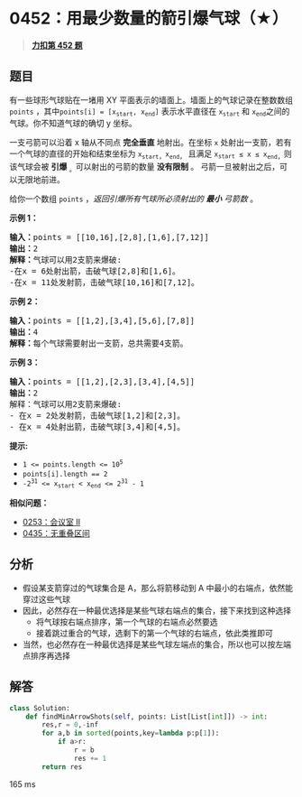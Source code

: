# 0452：用最少数量的箭引爆气球（★）


> <u>**[力扣第 452 题](https://leetcode.cn/problems/minimum-number-of-arrows-to-burst-balloons/)**</u>

## 题目

<p>有一些球形气球贴在一堵用 XY 平面表示的墙面上。墙面上的气球记录在整数数组 <code>points</code> ，其中<code>points[i] = [x<sub>start</sub>, x<sub>end</sub>]</code> 表示水平直径在 <code>x<sub>start</sub></code> 和 <code>x<sub>end</sub></code>之间的气球。你不知道气球的确切 y 坐标。</p>

<p>一支弓箭可以沿着 x 轴从不同点 <strong>完全垂直</strong> 地射出。在坐标 <code>x</code> 处射出一支箭，若有一个气球的直径的开始和结束坐标为 <code>x</code><sub><code>start</code>，</sub><code>x</code><sub><code>end</code>，</sub> 且满足  <code>x<sub>start</sub> ≤ x ≤ x</code><sub><code>end</code>，</sub>则该气球会被 <strong>引爆</strong> <sub>。</sub>可以射出的弓箭的数量 <strong>没有限制</strong> 。 弓箭一旦被射出之后，可以无限地前进。</p>

<p>给你一个数组 <code>points</code> ，<em>返回引爆所有气球所必须射出的 <strong>最小</strong> 弓箭数 </em>。</p>


<p><strong>示例 1：</strong></p>

<pre>
<strong>输入：</strong>points = [[10,16],[2,8],[1,6],[7,12]]
<strong>输出：</strong>2
<strong>解释：</strong>气球可以用2支箭来爆破:
-在x = 6处射出箭，击破气球[2,8]和[1,6]。
-在x = 11处发射箭，击破气球[10,16]和[7,12]。</pre>

<p><strong>示例 2：</strong></p>

<pre>
<strong>输入：</strong>points = [[1,2],[3,4],[5,6],[7,8]]
<strong>输出：</strong>4
<strong>解释：</strong>每个气球需要射出一支箭，总共需要4支箭。</pre>

<p><strong>示例 3：</strong></p>

<pre>
<strong>输入：</strong>points = [[1,2],[2,3],[3,4],[4,5]]
<strong>输出：</strong>2
解释：气球可以用2支箭来爆破:
- 在x = 2处发射箭，击破气球[1,2]和[2,3]。
- 在x = 4处射出箭，击破气球[3,4]和[4,5]。</pre>



<p><meta charset="UTF-8" /></p>

<p><strong>提示:</strong></p>

<ul>
<li><code>1 &lt;= points.length &lt;= 10<sup>5</sup></code></li>
<li><code>points[i].length == 2</code></li>
<li><code>-2<sup>31</sup> &lt;= x<sub>start</sub> &lt; x<sub>end</sub> &lt;= 2<sup>31</sup> - 1</code></li>
</ul>


**相似问题：**
- [0253：会议室 II](/leetcode/0253)
- [0435：无重叠区间](/leetcode/0435)


## 分析

- 假设某支箭穿过的气球集合是 A，那么将箭移动到 A 中最小的右端点，依然能穿过这些气球
- 因此，必然存在一种最优选择是某些气球右端点的集合，接下来找到这种选择
	- 将气球按右端点排序，第一个气球的右端点必然要选
	- 接着跳过重合的气球，选剩下的第一个气球的右端点，依此类推即可
- 当然，也必然存在一种最优选择是某些气球左端点的集合，所以也可以按左端点排序再选择

## 解答


```python
class Solution:
    def findMinArrowShots(self, points: List[List[int]]) -> int:
        res,r = 0,-inf
        for a,b in sorted(points,key=lambda p:p[1]):
            if a>r:
                r = b
                res += 1
        return res
```
165 ms


